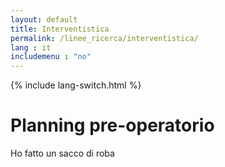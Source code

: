 ```yaml
---
layout: default
title: Interventistica
permalink: /linee_ricerca/interventistica/
lang : it
includemenu : "no"
---
```

{% include lang-switch.html %}

# Planning pre-operatorio

Ho fatto un sacco di roba